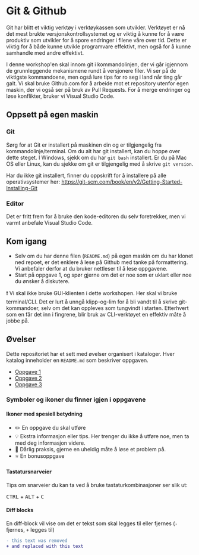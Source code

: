# Git & Github

Git har blitt et viktig verktøy i verktøykassen som utvikler. Verktøyet er nå det mest brukte versjonskontrollsystemet og er viktig å kunne for å være produktiv som utvikler for å spore endringer i filene våre over tid. Dette er viktig for å både kunne utvikle programvare effektivt, men også for å kunne samhandle med andre effektivt.

I denne workshop'en skal innom git i kommandolinjen, der vi går igjennom de grunnleggende mekanismene rundt å versjonere filer. Vi ser på de viktigste kommandoene, men også lure tips for ro seg i land når ting går galt. Vi skal bruke Github.com for å arbeide mot et repository utenfor egen maskin, der vi også ser på bruk av Pull Requests. For å merge endringer og løse konflikter, bruker vi Visual Studio Code.

## Oppsett på egen maskin

### Git

Sørg for at Git er installert på maskinen din og er tilgjengelig fra kommandolinje/terminal.
Om du alt har git installert, kan du hoppe over dette steget. I Windows, sjekk om du har `git bash` installert. Er du på Mac OS eller Linux, kan du sjekke om git er tilgjengelig med å skrive `git version`.

Har du ikke git installert, finner du oppskrift for å installere på alle operativsystemer her: https://git-scm.com/book/en/v2/Getting-Started-Installing-Git

### Editor

Det er fritt frem for å bruke den kode-editoren du selv foretrekker, men vi varmt anbefale Visual Studio Code.

## Kom igang

- Selv om du har denne filen (`README.md`) på egen maskin om du har klonet ned repoet, er det enklere å lese på Github med tanke på formattering. Vi anbefaler derfor at du bruker nettleser til å lese oppgavene.
- Start på oppgave 1, og spør gjerne om det er noe som er uklart eller noe du ønsker å diskutere.

:exclamation: Vi skal ikke bruke GUI-klienten i dette workshopen. Her skal vi bruke terminal/CLI. Det er lurt å unngå klipp-og-lim for å bli vandt til å skrive git-kommandoer, selv om det kan oppleves som tungvindt i starten. Etterhvert som en får det inn i fingrene, blir bruk av CLI-verktøyet en effektiv måte å jobbe på.

## Øvelser

Dette repositoriet har et sett med øvelser organisert i kataloger. Hver katalog inneholder en `README.md` som beskriver oppgaven.

- [Oppgave 1](oppgave-1/README.md)
- [Oppgave 2](oppgave-2/README.md)
- [Oppgave 3](oppgave-3/README.md)

### Symboler og ikoner du finner igjen i oppgavene

#### Ikoner med spesiell betydning

- :pencil2: En oppgave du skal utføre
- :bulb: Ekstra informasjon eller tips. Her trenger du ikke å utføre noe, men ta med deg informasjon videre.
- :poop: Dårlig praksis, gjerne en uheldig måte å løse et problem på.
- :star: En bonusoppgave

#### Tastatursnarveier

Tips om snarveier du kan ta ved å bruke tastaturkombinasjoner ser slik ut:

<kbd>CTRL</kbd> + <kbd>ALT</kbd> + <kbd>C</kbd>

#### Diff blocks

En diff-block vil vise om det er tekst som skal legges til eller fjernes (`-` fjernes, `+` legges til)

```diff
- this text was removed
+ and replaced with this text
```
